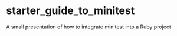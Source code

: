 starter_guide_to_minitest
=========================

A small presentation of how to integrate minitest into a Ruby project
